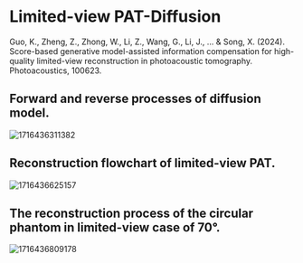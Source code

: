 # Limited-view PAT-Diffusion

Guo, K., Zheng, Z., Zhong, W., Li, Z., Wang, G., Li, J., ... & Song, X. (2024). Score-based generative model-assisted information compensation for high-quality limited-view reconstruction in photoacoustic tomography. Photoacoustics, 100623.



## Forward and reverse processes of diffusion model.

![1716436311382](C:\Users\汪贵军\AppData\Roaming\Typora\typora-user-images\1716436311382.png)



## Reconstruction flowchart of limited-view PAT.

![1716436625157](C:\Users\汪贵军\AppData\Roaming\Typora\typora-user-images\1716436625157.png)



## The reconstruction process of the circular phantom in limited-view case of 70°.

![1716436809178](C:\Users\汪贵军\AppData\Roaming\Typora\typora-user-images\1716436809178.png)

